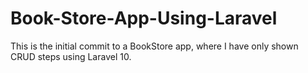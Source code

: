 # Book-Store-App-Using-Laravel
This is the initial commit to a BookStore app, where I have only shown CRUD steps using Laravel 10.
